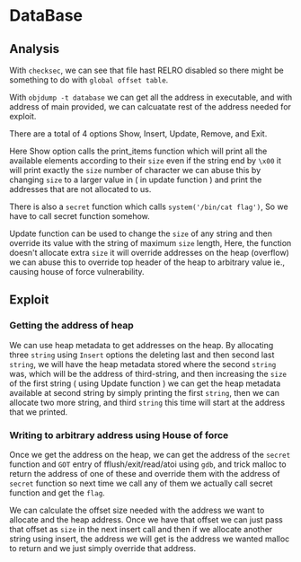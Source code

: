 # DataBase

## Analysis

With `checksec`, we can see that file hast RELRO disabled so there might be something to do with `global offset table`.

With `objdump -t database` we can get all the address in executable, and with address of main provided, we can calcuatate rest of the address needed for exploit.

There are a total of 4 options Show, Insert, Update, Remove, and Exit.

Here Show option calls the print_items function which will print all the available elements according to their `size` even if the string end by `\x00` it will print exactly the `size` number of character we can abuse this by changing `size` to a larger value in ( in update function ) and print the addresses that are not allocated to us.

There is also a `secret` function which calls `system('/bin/cat flag')`, So we have to call secret function somehow.

Update function can be used to change the `size` of any string and then override its value with the string of maximum `size` length, Here, the function doesn't allocate extra `size` it will override addresses on the heap (overflow) we can abuse this to override top header of the heap to arbitrary value ie., causing house of force vulnerability.

## Exploit

### Getting the address of heap

We can use heap metadata to get addresses on the heap. By allocating three `string` using `Insert` options the deleting last and then second last `string`, we will have the heap metadata stored where the second `string` was, which will be the address of third-string, and then increasing the `size` of the first string ( using Update function ) we can get the heap metadata available at second string by simply printing the first `string`, then we can allocate two more string, and third `string` this time will start at the address that we printed.

### Writing to arbitrary address using House of force

Once we get the address on the heap, we can get the address of the `secret` function and `GOT` entry of fflush/exit/read/atoi using `gdb`, and trick malloc to return the address of one of these and override them with the address of `secret` function so next time we call any of them we actually call secret function and get the `flag`.

We can calculate the offset size needed with the address we want to allocate and the heap address. Once we have that offset we can just pass that offset as `size` in the next insert call and then if we allocate another string using insert, the address we will get is the address we wanted malloc to return and we just simply override that address.
